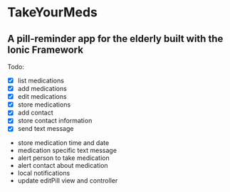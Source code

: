 # TakeYourMeds

A pill-reminder app for the elderly built with the Ionic Framework
---

Todo:
- [x] list medications
- [x] add medications
- [x] edit medications
- [x] store medications
- [x] add contact
- [x] store contact information
- [x] send text message
- store medication time and date
- medication specific text message
- alert person to take medication
- alert contact about medication
- local notifications
- update editPill view and controller
